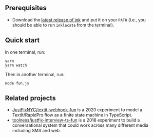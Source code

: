 ## Prerequisites

- Download the [latest release of ink](https://github.com/inkle/ink/releases) and put it on your `PATH` (i.e., you should be able to run `inklecate` from the terminal).

## Quick start

In one terminal, run:

```
yarn
yarn watch
```

Then in another terminal, run:

```
node fun.js
```

## Related projects

- [JustFixNYC/textit-webhook-fun](https://github.com/JustFixNYC/textit-webhook-fun) is a 2020 experiment to model a TextIt/RapidPro flow as a finite state machine in TypeScript.
- [toolness/justfix-interview-ts-fun](https://github.com/toolness/justfix-interview-ts-fun) is a 2018 experiment to build a conversational system that could work across many different media including SMS and web.
